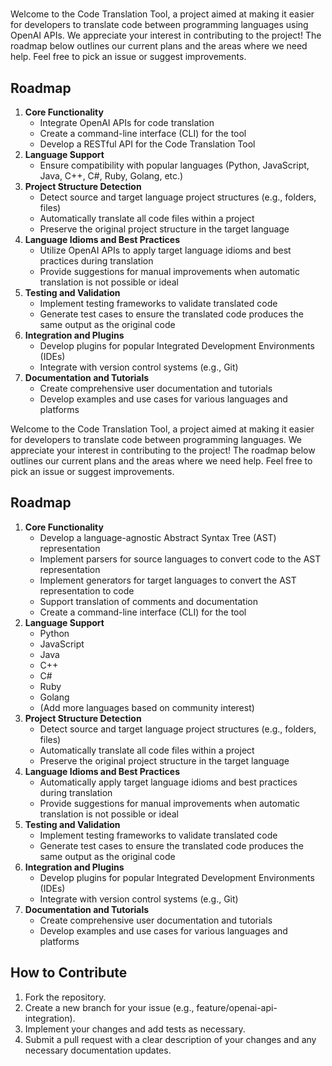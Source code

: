 # 

Welcome to the Code Translation Tool, a project aimed at making it easier for developers to translate code between programming languages using OpenAI APIs. We appreciate your interest in contributing to the project! The roadmap below outlines our current plans and the areas where we need help. Feel free to pick an issue or suggest improvements.

## **Roadmap**

1. **Core Functionality**
    - Integrate OpenAI APIs for code translation
    - Create a command-line interface (CLI) for the tool
    - Develop a RESTful API for the Code Translation Tool
2. **Language Support**
    - Ensure compatibility with popular languages (Python, JavaScript, Java, C++, C#, Ruby, Golang, etc.)
3. **Project Structure Detection**
    - Detect source and target language project structures (e.g., folders, files)
    - Automatically translate all code files within a project
    - Preserve the original project structure in the target language
4. **Language Idioms and Best Practices**
    - Utilize OpenAI APIs to apply target language idioms and best practices during translation
    - Provide suggestions for manual improvements when automatic translation is not possible or ideal
5. **Testing and Validation**
    - Implement testing frameworks to validate translated code
    - Generate test cases to ensure the translated code produces the same output as the original code
6. **Integration and Plugins**
    - Develop plugins for popular Integrated Development Environments (IDEs)
    - Integrate with version control systems (e.g., Git)
7. **Documentation and Tutorials**
    - Create comprehensive user documentation and tutorials
    - Develop examples and use cases for various languages and platforms

Welcome to the Code Translation Tool, a project aimed at making it easier for developers to translate code between programming languages. We appreciate your interest in contributing to the project! The roadmap below outlines our current plans and the areas where we need help. Feel free to pick an issue or suggest improvements.

## **Roadmap**

1. **Core Functionality**
    - Develop a language-agnostic Abstract Syntax Tree (AST) representation
    - Implement parsers for source languages to convert code to the AST representation
    - Implement generators for target languages to convert the AST representation to code
    - Support translation of comments and documentation
    - Create a command-line interface (CLI) for the tool
2. **Language Support**
    - Python
    - JavaScript
    - Java
    - C++
    - C#
    - Ruby
    - Golang
    - (Add more languages based on community interest)
3. **Project Structure Detection**
    - Detect source and target language project structures (e.g., folders, files)
    - Automatically translate all code files within a project
    - Preserve the original project structure in the target language
4. **Language Idioms and Best Practices**
    - Automatically apply target language idioms and best practices during translation
    - Provide suggestions for manual improvements when automatic translation is not possible or ideal
5. **Testing and Validation**
    - Implement testing frameworks to validate translated code
    - Generate test cases to ensure the translated code produces the same output as the original code
6. **Integration and Plugins**
    - Develop plugins for popular Integrated Development Environments (IDEs)
    - Integrate with version control systems (e.g., Git)
7. **Documentation and Tutorials**
    - Create comprehensive user documentation and tutorials
    - Develop examples and use cases for various languages and platforms

## **How to Contribute**

1. Fork the repository.
2. Create a new branch for your issue (e.g., feature/openai-api-integration).
3. Implement your changes and add tests as necessary.
4. Submit a pull request with a clear description of your changes and any necessary documentation updates.
